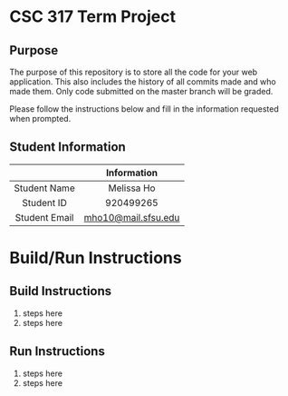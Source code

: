 # CSC 317 Term Project

## Purpose

The purpose of this repository is to store all the code for your web application. This also includes the history of all commits made and who made them. Only code submitted on the master branch will be graded.

Please follow the instructions below and fill in the information requested when prompted.

## Student Information

|               | Information   |
|:-------------:|:-------------:|
| Student Name  | Melissa Ho    |
| Student ID    | 920499265     |
| Student Email | mho10@mail.sfsu.edu    |



# Build/Run Instructions

## Build Instructions
1. steps here
2. steps here

## Run Instructions
1. steps here
2. steps here 
